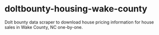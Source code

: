 # doltbounty-housing-wake-county
Dolt bounty data scraper to download house pricing information for house sales in Wake County, NC one-by-one.
